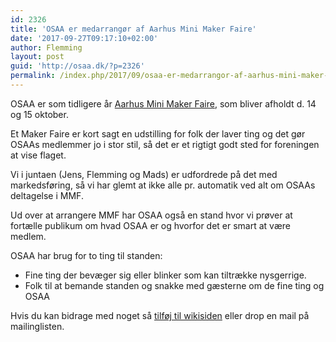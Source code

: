 ```yaml
---
id: 2326
title: 'OSAA er medarrangør af Aarhus Mini Maker Faire'
date: '2017-09-27T09:17:10+02:00'
author: Flemming
layout: post
guid: 'http://osaa.dk/?p=2326'
permalink: /index.php/2017/09/osaa-er-medarrangor-af-aarhus-mini-maker-faire/
---
```


OSAA er som tidligere år [Aarhus Mini Maker Faire](http://makerfaireaarhus.dk/), som bliver afholdt d. 14 og 15 oktober.

Et Maker Faire er kort sagt en udstilling for folk der laver ting og det gør OSAAs medlemmer jo i stor stil, så det er et rigtigt godt sted for foreningen at vise flaget.

Vi i juntaen (Jens, Flemming og Mads) er udfordrede på det med markedsføring, så vi har glemt at ikke alle pr. automatik ved alt om OSAAs deltagelse i MMF.

Ud over at arrangere MMF har OSAA også en stand hvor vi prøver at fortælle publikum om hvad OSAA er og hvorfor det er smart at være medlem.

OSAA har brug for to ting til standen:

- Fine ting der bevæger sig eller blinker som kan tiltrække nysgerrige.
- Folk til at bemande standen og snakke med gæsterne om de fine ting og OSAA

Hvis du kan bidrage med noget så [tilføj til wikisiden](https://www.osaa.dk//wiki/index.php/AarhusMiniMakerFaire) eller drop en mail på mailinglisten.
